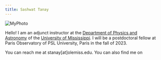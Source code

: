 ```yaml
---
title: Sashwat Tanay
---
```




![MyPhoto](https://i.imgur.com/MfI14PE.png)





Hello! I am an adjunct instructor at the [Department of Physics and Astronomy](https://physics.olemiss.edu/) of the [University of Mississippi](https://olemiss.edu/). 
I will be a postdoctoral fellow at Paris Observatory of PSL University, Paris in the fall of 2023.



You can reach me at stanay[at]olemiss.edu. You can also find me on


<!--- [Twitter](https://twitter.com/sashwattanay)   --->

<!--- [YouTube](https://www.youtube.com/channel/UCqUzU7xD01lT8bAsmzIYtFQ)  --->


